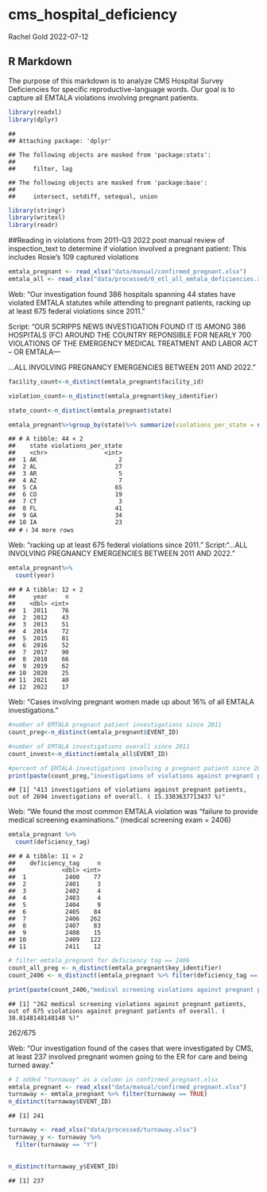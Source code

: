 cms_hospital_deficiency
================
Rachel Gold
2022-07-12

## R Markdown

The purpose of this markdown is to analyze CMS Hospital Survey
Deficiencies for specific reproductive-language words. Our goal is to
capture all EMTALA violations involving pregnant patients.

``` r
library(readxl)
library(dplyr)
```

    ## 
    ## Attaching package: 'dplyr'

    ## The following objects are masked from 'package:stats':
    ## 
    ##     filter, lag

    ## The following objects are masked from 'package:base':
    ## 
    ##     intersect, setdiff, setequal, union

``` r
library(stringr)
library(writexl)
library(readr)
```

\##Reading in violations from 2011-Q3 2022 post manual review of
inspection_text to determine if violation involved a pregnant patient:
This includes Rosie’s 109 captured violations

``` r
emtala_pregnant <- read_xlsx("data/manual/confirmed_pregnant.xlsx")
emtala_all <- read_xlsx("data/processed/0_etl_all_emtala_deficiencies.xlsx")
```

Web: “Our investigation found 386 hospitals spanning 44 states have
violated EMTALA statutes while attending to pregnant patients, racking
up at least 675 federal violations since 2011.”

Script: “OUR SCRIPPS NEWS INVESTIGATION FOUND IT IS AMONG 386 HOSPITALS
(FC) AROUND THE COUNTRY REPONSIBLE FOR NEARLY 700 VIOLATIONS OF THE
EMERGENCY MEDICAL TREATMENT AND LABOR ACT – OR EMTALA—

…ALL INVOLVING PREGNANCY EMERGENCIES BETWEEN 2011 AND 2022.”

``` r
facility_count<-n_distinct(emtala_pregnant$facility_id)

violation_count<-n_distinct(emtala_pregnant$key_identifier)

state_count<-n_distinct(emtala_pregnant$state)

emtala_pregnant%>%group_by(state)%>% summarize(violations_per_state = n_distinct(key_identifier))
```

    ## # A tibble: 44 × 2
    ##    state violations_per_state
    ##    <chr>                <int>
    ##  1 AK                       2
    ##  2 AL                      27
    ##  3 AR                       5
    ##  4 AZ                       7
    ##  5 CA                      65
    ##  6 CO                      19
    ##  7 CT                       3
    ##  8 FL                      41
    ##  9 GA                      34
    ## 10 IA                      23
    ## # ℹ 34 more rows

Web: “racking up at least 675 federal violations since 2011.”
Script:“…ALL INVOLVING PREGNANCY EMERGENCIES BETWEEN 2011 AND 2022.”

``` r
emtala_pregnant%>%
  count(year)
```

    ## # A tibble: 12 × 2
    ##     year     n
    ##    <dbl> <int>
    ##  1  2011    76
    ##  2  2012    43
    ##  3  2013    51
    ##  4  2014    72
    ##  5  2015    81
    ##  6  2016    52
    ##  7  2017    90
    ##  8  2018    66
    ##  9  2019    62
    ## 10  2020    25
    ## 11  2021    40
    ## 12  2022    17

Web: “Cases involving pregnant women made up about 16% of all EMTALA
investigations.”

``` r
#number of EMTALA pregnant patient investigations since 2011
count_preg<-n_distinct(emtala_pregnant$EVENT_ID)

#number of EMTALA investigations overall since 2011
count_invest<-n_distinct(emtala_all$EVENT_ID)

#percent of EMTALA investigations involving a pregnant patient since 2011 
print(paste(count_preg,"investigations of violations against pregnant patients, out of",count_invest,"investigations of overall. (",count_preg/count_invest*100,"%)"))
```

    ## [1] "413 investigations of violations against pregnant patients, out of 2694 investigations of overall. ( 15.3303637713437 %)"

Web: “We found the most common EMTALA violation was “failure to provide
medical screening examinations.” (medical screening exam = 2406)

``` r
emtala_pregnant %>%
  count(deficiency_tag)
```

    ## # A tibble: 11 × 2
    ##    deficiency_tag     n
    ##             <dbl> <int>
    ##  1           2400    77
    ##  2           2401     3
    ##  3           2402     4
    ##  4           2403     4
    ##  5           2404     9
    ##  6           2405    84
    ##  7           2406   262
    ##  8           2407    83
    ##  9           2408    15
    ## 10           2409   122
    ## 11           2411    12

``` r
# filter emtala_pregnant for deficiency tag == 2406
count_all_preg <- n_distinct(emtala_pregnant$key_identifier)
count_2406 <- n_distinct((emtala_pregnant %>% filter(deficiency_tag == 2406))$key_identifier)

print(paste(count_2406,"medical screening violations against pregnant patients, out of",count_all_preg,"violations against pregnant patients of overall. (",count_2406/count_all_preg*100,"%)"))
```

    ## [1] "262 medical screening violations against pregnant patients, out of 675 violations against pregnant patients of overall. ( 38.8148148148148 %)"

262/675

Web: “Our investigation found of the cases that were investigated by
CMS, at least 237 involved pregnant women going to the ER for care and
being turned away.”

``` r
# I added "turnaway" as a column in confirmed_pregnant.xlsx
emtala_pregnant <- read_xlsx("data/manual/confirmed_pregnant.xlsx")
turnaway <- emtala_pregnant %>% filter(turnaway == TRUE)
n_distinct(turnaway$EVENT_ID)
```

    ## [1] 241

``` r
turnaway <- read_xlsx("data/processed/turnaway.xlsx")
turnaway_y <- turnaway %>%
  filter(turnaway == "Y")
 

n_distinct(turnaway_y$EVENT_ID)
```

    ## [1] 237
